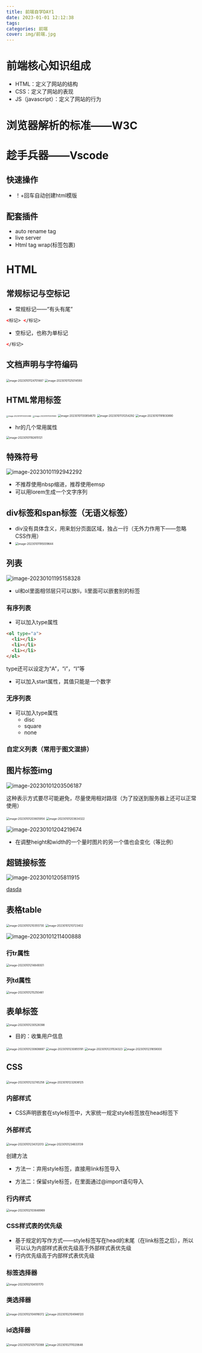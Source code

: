 ```yaml
---
title: 前端自学DAY1
date: 2023-01-01 12:12:38
tags: 
categories: 前端
cover: img/前端.jpg
---
```


# 前端核心知识组成

+ HTML：定义了网站的结构
+ CSS：定义了网站的表现
+ JS（javascript）：定义了网站的行为

# 浏览器解析的标准——W3C

# 趁手兵器——Vscode

## 快速操作

+ ！+回车自动创建html模版

## 配套插件

+ auto rename tag
+ live server
+ Html tag wrap(标签包裹)

# HTML

## 常规标记与空标记

+ 常规标记——“有头有尾”

```html
<标记> </标记>
```

+ 空标记，也称为单标记

```html
</标记>
```



## 文档声明与字符编码

<img src="前端自学DAY1/image-20230101124701487.png" alt="image-20230101124701487" style="zoom:50%;" />

<img src="前端自学DAY1/image-20230101125014593.png" alt="image-20230101125014593" style="zoom:50%;" />

## HTML常用标签

<img src="前端自学DAY1/image-20230101130253486.png" alt="image-20230101130253486" style="zoom: 33%;" />



<img src="前端自学DAY1/image-20230101130414608.png" alt="image-2023010113041460" style="zoom: 33%;" />

<img src="前端自学DAY1/image-20230101130854670.png" alt="image-20230101130854670" style="zoom: 50%;" />

<img src="前端自学DAY1/image-20230101131254292.png" alt="image-20230101131254292" style="zoom:50%;" />

<img src="前端自学DAY1/image-20230101191830890.png" alt="image-20230101191830890" style="zoom:50%;" />

+ hr的几个常用属性

<img src="前端自学DAY1/image-20230101192615121.png" alt="image-20230101192615121" style="zoom:50%;" />

## 特殊符号

![image-20230101192942292](前端自学DAY1/image-20230101192942292.png)

+ 不推荐使用nbsp缩进，推荐使用emsp
+ 可以用lorem生成一个文字序列

## div标签和span标签（无语义标签）

+ div没有具体含义，用来划分页面区域，独占一行（无外力作用下——忽略CSS作用）
+ <img src="前端自学DAY1/image-20230101195009644.png" alt="image-20230101195009644" style="zoom:50%;" />

## 列表

![image-20230101195158328](前端自学DAY1/image-20230101195158328.png)

+ ul和ol里面相邻层只可以放li，li里面可以嵌套别的标签

### 有序列表

+ 可以加入type属性

```html
<ol type="a">
  <li></li>
  <li></li>
  <li></li>
</ol>
```

type还可以设定为“A”，“i”，“I”等

+ 可以加入start属性，其值只能是一个数字

### 无序列表

+ 可以加入type属性
  + disc
  + square
  + none

### 自定义列表（常用于图文混排）

## 图片标签img

![image-20230101203506187](前端自学DAY1/image-20230101203506187.png)

这种表示方式要尽可能避免，尽量使用相对路径（为了投送到服务器上还可以正常使用）

<img src="前端自学DAY1/image-20230101203605954.png" alt="image-20230101203605954" style="zoom:50%;" />

<img src="前端自学DAY1/image-20230101203634322.png" alt="image-20230101203634322" style="zoom:50%;" />

![image-20230101204219674](前端自学DAY1/image-20230101204219674.png)

+ 在调整height和width的一个量时图片的另一个值也会变化（等比例）

## 超链接标签

![image-20230101205811915](前端自学DAY1/image-20230101205811915.png)

<a href=./Dec03.md>dasda</a>

## 表格table

<img src="前端自学DAY1/image-20230101210355730.png" alt="image-20230101210355730" style="zoom:50%;" />

<img src="前端自学DAY1/image-20230101210723402.png" alt="image-20230101210723402" style="zoom:50%;" />

![image-20230101211400888](前端自学DAY1/image-20230101211400888.png)

### 行tr属性

<img src="前端自学DAY1/image-20230101214849301.png" alt="image-20230101214849301" style="zoom:50%;" />

### 列td属性

<img src="前端自学DAY1/image-20230101215250461.png" alt="image-20230101215250461" style="zoom:50%;" />

## 表单标签

<img src="前端自学DAY1/image-20230101230528398.png" alt="image-20230101230528398" style="zoom:50%;" />

+ 目的：收集用户信息

<img src="前端自学DAY1/image-20230101230606697.png" alt="image-20230101230606697" style="zoom:50%;" />

<img src="前端自学DAY1/image-20230101230855191.png" alt="image-20230101230855191" style="zoom:50%;" />

<img src="前端自学DAY1/image-20230101231534323.png" alt="image-20230101231534323" style="zoom:50%;" />

<img src="前端自学DAY1/image-20230101231659000.png" alt="image-20230101231659000" style="zoom:50%;" />

## CSS

<img src="前端自学DAY1/image-20230101232745258.png" alt="image-20230101232745258" style="zoom:50%;" />

<img src="前端自学DAY1/image-20230101232836125.png" alt="image-20230101232836125" style="zoom:50%;" />

### 内部样式

+ CSS声明嵌套在style标签中，大家统一规定style标签放在head标签下

### 外部样式

<img src="前端自学DAY1/image-20230101234312013.png" alt="image-20230101234312013" style="zoom:50%;" />



<img src="前端自学DAY1/image-20230101234633139.png" alt="image-20230101234633139" style="zoom:50%;" />

创建方法

+ 方法一：弃用style标签，直接用link标签导入

+ 方法二：保留style标签，在里面通过@import语句导入



###  行内样式

<img src="前端自学DAY1/image-20230102103648969.png" alt="image-20230102103648969" style="zoom:50%;" />

### CSS样式表的优先级

+ 基于规定的写作方式——style标签写在head的末尾（在link标签之后），所以可以认为内部样式表优先级高于外部样式表优先级
+ 行内优先级高于内部样式表优先级

### 标签选择器

<img src="前端自学DAY1/image-20230102104551170.png" alt="image-20230102104551170" style="zoom:50%;" />

### 类选择器

<img src="前端自学DAY1/image-20230102104816072.png" alt="image-20230102104816072" style="zoom:50%;" />

<img src="前端自学DAY1/image-20230102104946120.png" alt="image-20230102104946120" style="zoom:50%;" />

### id选择器

<img src="前端自学DAY1/image-20230102105712068.png" alt="image-20230102105712068" style="zoom:50%;" />

<img src="前端自学DAY1/image-20230102111020648.png" alt="image-20230102111020648" style="zoom:50%;" />
